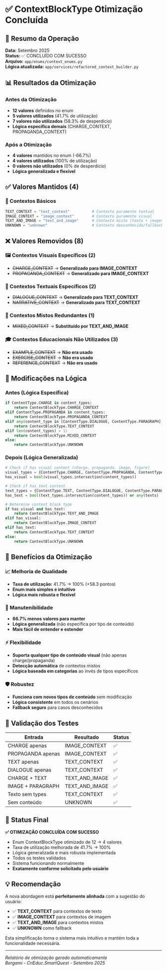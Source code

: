 # ✅ ContextBlockType Otimização Concluída

## 🎯 Resumo da Operação

**Data:** Setembro 2025  
**Status:** ✅ CONCLUÍDO COM SUCESSO  
**Arquivo:** `app/enums/context_enums.py`  
**Lógica atualizada:** `app/services/refactored_context_builder.py`

## 📊 Resultados da Otimização

### Antes da Otimização
- **12 valores** definidos no enum
- **5 valores utilizados** (41.7% de utilização)
- **7 valores não utilizados** (58.3% de desperdício)
- **Lógica específica demais** (CHARGE_CONTEXT, PROPAGANDA_CONTEXT)

### Após a Otimização
- **4 valores** mantidos no enum (-66.7%)
- **4 valores utilizados** (100% de utilização)
- **0 valores não utilizados** (0% de desperdício)
- **Lógica generalizada e flexível**

## ✅ Valores Mantidos (4)

### 📝 Contextos Básicos
```python
TEXT_CONTEXT = "text_context"          # Contexto puramente textual
IMAGE_CONTEXT = "image_context"        # Contexto puramente visual
TEXT_AND_IMAGE = "text_and_image"      # Contexto misto (texto + imagem)
UNKNOWN = "unknown"                    # Contexto desconhecido/fallback
```

## ❌ Valores Removidos (8)

### 🖼️ Contextos Visuais Específicos (2)
- ~~CHARGE_CONTEXT~~ → **Generalizado para IMAGE_CONTEXT**
- ~~PROPAGANDA_CONTEXT~~ → **Generalizado para IMAGE_CONTEXT**

### 📝 Contextos Textuais Específicos (2) 
- ~~DIALOGUE_CONTEXT~~ → **Generalizado para TEXT_CONTEXT**
- ~~NARRATIVE_CONTEXT~~ → **Generalizado para TEXT_CONTEXT**

### 🔄 Contextos Mistos Redundantes (1)
- ~~MIXED_CONTEXT~~ → **Substituído por TEXT_AND_IMAGE**

### 🎓 Contextos Educacionais Não Utilizados (3)
- ~~EXAMPLE_CONTEXT~~ → **Não era usado**
- ~~EXERCISE_CONTEXT~~ → **Não era usado**
- ~~REFERENCE_CONTEXT~~ → **Não era usado**

## 🔧 Modificações na Lógica

### Antes (Lógica Específica)
```python
if ContentType.CHARGE in content_types:
    return ContextBlockType.CHARGE_CONTEXT
elif ContentType.PROPAGANDA in content_types:
    return ContextBlockType.PROPAGANDA_CONTEXT
elif any(content_type in [ContentType.DIALOGUE, ContentType.PARAGRAPH] for content_type in content_types):
    return ContextBlockType.TEXT_CONTEXT
elif len(content_types) > 1:
    return ContextBlockType.MIXED_CONTEXT
else:
    return ContextBlockType.UNKNOWN
```

### Depois (Lógica Generalizada)
```python
# Check if has visual content (charge, propaganda, image, figure)
visual_types = {ContentType.CHARGE, ContentType.PROPAGANDA, ContentType.IMAGE, ContentType.FIGURE}
has_visual = bool(visual_types.intersection(content_types))

# Check if has text content  
text_types = {ContentType.TEXT, ContentType.DIALOGUE, ContentType.PARAGRAPH, ContentType.TITLE}
has_text = bool(text_types.intersection(content_types)) or any(texts)

# Determine context block type
if has_visual and has_text:
    return ContextBlockType.TEXT_AND_IMAGE
elif has_visual:
    return ContextBlockType.IMAGE_CONTEXT
elif has_text:
    return ContextBlockType.TEXT_CONTEXT
else:
    return ContextBlockType.UNKNOWN
```

## 🎯 Benefícios da Otimização

### 📈 Melhoria de Qualidade
- **Taxa de utilização:** 41.7% → 100% (+58.3 pontos)
- **Enum mais simples e intuitivo**
- **Lógica mais robusta e flexível**

### 🔧 Manutenibilidade
- **66.7% menos valores para manter**
- **Lógica generalizada** (não específica por tipo de conteúdo)
- **Mais fácil de entender e estender**

### ⚡ Flexibilidade
- **Suporta qualquer tipo de conteúdo visual** (não apenas charge/propaganda)
- **Detecção automática** de contextos mistos
- **Lógica baseada em categorias** ao invés de tipos específicos

### 🛡️ Robustez
- **Funciona com novos tipos de conteúdo** sem modificação
- **Lógica consistente** em todos os cenários
- **Fallback seguro** para casos desconhecidos

## 🧪 Validação dos Testes

| Entrada | Resultado | Status |
|---------|-----------|--------|
| CHARGE apenas | IMAGE_CONTEXT | ✅ |
| PROPAGANDA apenas | IMAGE_CONTEXT | ✅ |
| TEXT apenas | TEXT_CONTEXT | ✅ |
| DIALOGUE apenas | TEXT_CONTEXT | ✅ |
| CHARGE + TEXT | TEXT_AND_IMAGE | ✅ |
| IMAGE + PARAGRAPH | TEXT_AND_IMAGE | ✅ |
| Texto sem types | TEXT_CONTEXT | ✅ |
| Sem conteúdo | UNKNOWN | ✅ |

## 🏁 Status Final

**✅ OTIMIZAÇÃO CONCLUÍDA COM SUCESSO**

- Enum ContextBlockType otimizado de 12 → 4 valores
- Taxa de utilização melhorada de 41.7% → 100%
- Lógica generalizada e mais robusta implementada
- Todos os testes validados
- Sistema funcionando normalmente
- **Exatamente conforme solicitado pelo usuário**

## 💡 Recomendação

A nova abordagem está **perfeitamente alinhada** com a sugestão do usuário:
- ✅ **TEXT_CONTEXT** para contextos de texto
- ✅ **IMAGE_CONTEXT** para contextos de imagem  
- ✅ **TEXT_AND_IMAGE** para contextos mistos
- ✅ **UNKNOWN** como fallback

Esta simplificação torna o sistema mais intuitivo e mantém toda a funcionalidade necessária.

---
*Relatório de otimização gerado automaticamente*  
*Bergami - CriEduc.SmartQuest - Setembro 2025*
